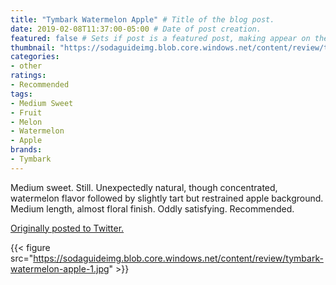 ```yaml
---
title: "Tymbark Watermelon Apple" # Title of the blog post.
date: 2019-02-08T11:37:00-05:00 # Date of post creation.
featured: false # Sets if post is a featured post, making appear on the home page side bar.
thumbnail: "https://sodaguideimg.blob.core.windows.net/content/review/thumbs/tymbark-watermelon-apple-1.jpg" # Sets thumbnail image appearing inside card on homepage.
categories:
- other
ratings:
- Recommended
tags:
- Medium Sweet
- Fruit
- Melon
- Watermelon
- Apple
brands:
- Tymbark
---
```


Medium sweet. Still. Unexpectedly natural, though concentrated, watermelon flavor followed by slightly tart but restrained apple background. Medium length, almost floral finish. Oddly satisfying. Recommended.

[Originally posted to Twitter.](https://twitter.com/Cavorter/status/1093926699736223746)

{{< figure src="https://sodaguideimg.blob.core.windows.net/content/review/tymbark-watermelon-apple-1.jpg" >}}